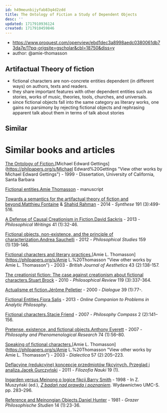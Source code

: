 ```yaml
---
id: h49meunbijyfab83q4d2zdd
title: The Ontology of Fiction a Study of Dependent Objects
desc: ''
updated: 1717910936124
created: 1717910459846
---
```


- https://www.proquest.com/openview/ebd1dec3a8998aedc0380061db73da7e/1?pq-origsite=gscholar&cbl=18750&diss=y
- author: @amie-thomasson

## Artifactual Theory of fiction

- fictional characters are non-concrete entities dependent (in different ways) on authors, texts and readers.
- they share important features with other dependent entities such as stories, works of music, theories, tools, churches, and universals.
- since fictional objects fall into the same category as literary works, one gains no parsimony by rejecting fictional objects and rephrasing apparent talk about them in terms of talk about stories

## Similar

# Similar books and articles

[The Ontology of Fiction.](https://philpapers.org/rec/GETTOO)[Michael Edward Gettings](https://philpapers.org/s/Michael Edward%20Gettings "View other works by Michael Edward Gettings") - 1999 - Dissertation, University of California, Santa Barbara

[Fictional entities.](https://philpapers.org/rec/THOFE)[Amie Thomasson](https://philpapers.org/s/Amie%20Thomasson "View other works by Amie Thomasson") - manuscript

[Towards a semantics for the artifactual theory of fiction and beyond.](https://philpapers.org/rec/FONTAS)[Matthieu Fontaine](https://philpapers.org/s/Matthieu%20Fontaine "View other works by Matthieu Fontaine") & [Shahid Rahman](https://philpapers.org/s/Shahid%20Rahman "View other works by Shahid Rahman") - 2014 - _Synthese_ 191 (3):499-516.

[A Defense of Causal Creationism in Fiction.](https://philpapers.org/rec/SACADO)[David Sackris](https://philpapers.org/s/David%20Sackris "View other works by David Sackris") - 2013 - _Philosophical Writings_ 41 (1):32-46.

[Fictional objects, non-existence, and the principle of characterization.](https://philpapers.org/rec/SAUFON)[Andrea Sauchelli](https://philpapers.org/s/Andrea%20Sauchelli "View other works by Andrea Sauchelli") - 2012 - _Philosophical Studies_ 159 (1):139-146.

[Fictional characters and literary practices.](https://philpapers.org/rec/THOFCA)[Amie L. Thomasson](https://philpapers.org/s/Amie L.%20Thomasson "View other works by Amie L. Thomasson") - 2003 - _British Journal of Aesthetics_ 43 (2):138-157.

[The creationist fiction: The case against creationism about fictional characters.](https://philpapers.org/rec/BROTCF)[Stuart Brock](https://philpapers.org/s/Stuart%20Brock "View other works by Stuart Brock") - 2010 - _Philosophical Review_ 119 (3):337-364.

[Actualisme et fiction.](https://philpapers.org/rec/PELAEF)[Jérôme Pelletier](https://philpapers.org/s/Jérôme%20Pelletier "View other works by Jérôme Pelletier") - 2000 - _Dialogue_ 39 (1):77-.

[Fictional Entities.](https://philpapers.org/rec/SALFE)[Fiora Salis](https://philpapers.org/s/Fiora%20Salis "View other works by Fiora Salis") - 2013 - _Online Companion to Problems in Analytic Philosophy_.

[Fictional characters.](https://philpapers.org/rec/FRIFC)[Stacie Friend](https://philpapers.org/s/Stacie%20Friend "View other works by Stacie Friend") - 2007 - _Philosophy Compass_ 2 (2):141–156.

[Pretense, existence, and fictional objects.](https://philpapers.org/rec/EVEPEA)[Anthony Everett](https://philpapers.org/s/Anthony%20Everett "View other works by Anthony Everett") - 2007 - _Philosophy and Phenomenological Research_ 74 (1):56–80.

[Speaking of fictional characters.](https://philpapers.org/rec/THOSOF)[Amie L. Thomasson](https://philpapers.org/s/Amie L.%20Thomasson "View other works by Amie L. Thomasson") - 2003 - _Dialectica_ 57 (2):205–223.

[Deflacyjne (redukcyjne) koncepcje przedmiotów fikcyjnych. Przegląd i analiza.](https://philpapers.org/rec/GURDRK)[Jacek Gurczyński](https://philpapers.org/s/Jacek%20Gurczyński "View other works by Jacek Gurczyński") - 2011 - _Filozofia Nauki_ 19 (1).

[Ingarden versus Meinong o logice fikcji.](https://philpapers.org/rec/SMIIVM-2)[Barry Smith](https://philpapers.org/s/Barry%20Smith "View other works by Barry Smith") - 1998 - In Z. Muszyński (ed.), _[Z badań nad prawdą i poznaniem](https://philpapers.org/rec/MUSZBN)_. Wydawnictwo UMC-S. pp. 283–296.

[Reference and Meinongian Objects.](https://philpapers.org/rec/HUNRAM)[Daniel Hunter](https://philpapers.org/s/Daniel%20Hunter "View other works by Daniel Hunter") - 1981 - _Grazer Philosophische Studien_ 14 (1):23-36.